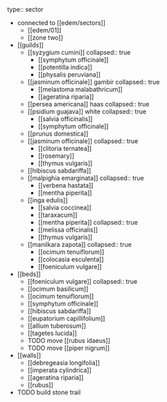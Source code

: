 type:: sector

- connected to [[edem/sectors]]
	- [[edem/01]]
	- [[zone two]]
- [[guilds]]
	- [[syzygium cumini]]
	  collapsed:: true
		- [[symphytum officinale]]
		- [[potentilla indica]]
		- [[physalis peruviana]]
	- [[jasminum officinale]] gambir
	  collapsed:: true
		- [[melastoma malabathricum]]
		- [[ageratina riparia]]
	- [[persea americana]] haas
	  collapsed:: true
	- [[psidium guajava]] white
	  collapsed:: true
		- [[salvia officinalis]]
		- [[symphytum officinale]]
	- [[prunus domestica]]
	- [[jasminum officinale]]
	  collapsed:: true
		- [[clitoria ternatea]]
		- [[rosemary]]
		- [[thymus vulgaris]]
	- [[hibiscus sabdariffa]]
	- [[malpighia emarginata]]
	  collapsed:: true
		- [[verbena hastata]]
		- [[mentha piperita]]
	- [[inga edulis]]
		- [[salvia coccinea]]
		- [[taraxacum]]
		- [[mentha piperita]]
		  collapsed:: true
		- [[melissa officinalis]]
		- [[thymus vulgaris]]
	- [[manilkara zapota]]
	  collapsed:: true
		- [[ocimum tenuiflorum]]
		- [[colocasia esculenta]]
		- [[foeniculum vulgare]]
- [[beds]]
	- [[foeniculum vulgare]]
	  collapsed:: true
	- [[ocimum basilicum]]
	- [[ocimum tenuiflorum]]
	- [[symphytum officinale]]
	- [[hibiscus sabdariffa]]
	- [[eupatorium capillifolium]]
	- [[allium tuberosum]]
	- [[tagetes lucida]]
	- TODO move [[rubus idaeus]]
	- TODO move [[piper nigrum]]
- [[walls]]
	- [[debregeasia longifolia]]
	- [[imperata cylindrica]]
	- [[ageratina riparia]]
	- [[rubus]]
- TODO build stone trail